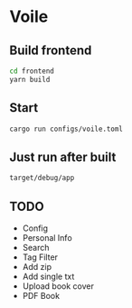 # Voile

## Build frontend

```bash
cd frontend
yarn build
```

## Start

```bash
cargo run configs/voile.toml
```

## Just run after built

```bash
target/debug/app
```

## TODO

* Config
* Personal Info
* Search
* Tag Filter
* Add zip
* Add single txt
* Upload book cover
* PDF Book

